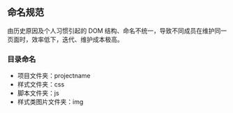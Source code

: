 ## 命名规范

由历史原因及个人习惯引起的 DOM 结构、命名不统一，导致不同成员在维护同一页面时，效率低下，迭代、维护成本极高。

### 目录命名

* 项目文件夹：projectname
* 样式文件夹：css
* 脚本文件夹：js
* 样式类图片文件夹：img
